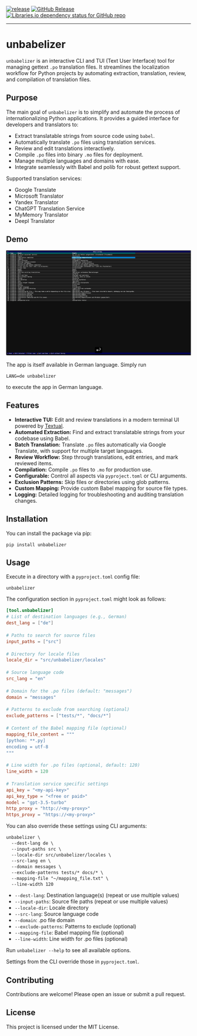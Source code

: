 <!-- markdownlint-disable MD041 -->

[![release](https://github.com/sarumaj/unbabelizer/actions/workflows/release.yml/badge.svg)](https://github.com/sarumaj/unbabelizer/actions/workflows/release.yml)
[![GitHub Release](https://img.shields.io/github/v/release/sarumaj/unbabelizer?logo=github)](https://github.com/sarumaj/unbabelizer/releases/latest)
[![Libraries.io dependency status for GitHub repo](https://img.shields.io/librariesio/github/sarumaj/unbabelizer)](https://github.com/sarumaj/unbabelizer/blob/main/pyproject.toml)

---

<!-- markdownlint-enable MD041 -->

# unbabelizer

`unbabelizer` is an interactive CLI and TUI (Text User Interface) tool for
managing gettext `.po` translation files.
It streamlines the localization workflow for Python projects by automating
extraction, translation, review, and compilation of translation files.

## Purpose

The main goal of `unbabelizer` is to simplify and automate the process of
internationalizing Python applications.
It provides a guided interface for developers and translators to:

- Extract translatable strings from source code using `babel`.
- Automatically translate `.po` files using translation services.
- Review and edit translations interactively.
- Compile `.po` files into binary `.mo` files for deployment.
- Manage multiple languages and domains with ease.
- Integrate seamlessly with Babel and polib for robust gettext support.

Supported translation services:

- Google Translate
- Microsoft Translator
- Yandex Translator
- ChatGPT Translation Service
- MyMemory Translator
- Deepl Translator

## Demo

[![!["Asciinema Demo"](https://github.com/sarumaj/unbabelizer/blob/main/docs/thumbnail.png?raw=true)](docs/thumbnail.png)](https://asciinema.org/a/ZKhYGHJ5AIi7MwEYCpWD64oFG)

The app is itself available in German language. Simply run

```shell
LANG=de unbabelizer
```

to execute the app in German language.

## Features

- **Interactive TUI:** Edit and review translations in a modern terminal UI
  powered by [Textual](https://github.com/Textualize/textual).
- **Automated Extraction:** Find and extract translatable strings from your
  codebase using Babel.
- **Batch Translation:** Translate `.po` files automatically via Google Translate,
  with support for multiple target languages.
- **Review Workflow:** Step through translations, edit entries, and mark reviewed
  items.
- **Compilation:** Compile `.po` files to `.mo` for production use.
- **Configurable:** Control all aspects via `pyproject.toml` or CLI arguments.
- **Exclusion Patterns:** Skip files or directories using glob patterns.
- **Custom Mapping:** Provide custom Babel mapping for source file types.
- **Logging:** Detailed logging for troubleshooting and auditing translation changes.

## Installation

You can install the package via pip:

```shell
pip install unbabelizer
```

## Usage

Execute in a directory with a `pyproject.toml` config file:

```shell
unbabelizer
```

The configuration section in `pyproject.toml` might look as follows:

```toml
[tool.unbabelizer]
# List of destination languages (e.g., German)
dest_lang = ["de"]

# Paths to search for source files
input_paths = ["src"]

# Directory for locale files
locale_dir = "src/unbabelizer/locales"

# Source language code
src_lang = "en"

# Domain for the .po files (default: "messages")
domain = "messages"

# Patterns to exclude from searching (optional)
exclude_patterns = ["tests/*", "docs/*"]

# Content of the Babel mapping file (optional)
mapping_file_content = """
[python: **.py]
encoding = utf-8
"""

# Line width for .po files (optional, default: 120)
line_width = 120

# Translation service specific settings
api_key = "<my-api-key>"
api_key_type = "<free or paid>"
model = "gpt-3.5-turbo"
http_proxy = "http://<my-proxy>"
https_proxy = "https://<my-proxy>"
```

You can also override these settings using CLI arguments:

```shell
unbabelizer \
  --dest-lang de \
  --input-paths src \
  --locale-dir src/unbabelizer/locales \
  --src-lang en \
  --domain messages \
  --exclude-patterns tests/* docs/* \
  --mapping-file "~/mapping_file.txt" \
  --line-width 120
```

- `--dest-lang`: Destination language(s) (repeat or use multiple values)
- `--input-paths`: Source file paths (repeat or use multiple values)
- `--locale-dir`: Locale directory
- `--src-lang`: Source language code
- `--domain`: .po file domain
- `--exclude-patterns`: Patterns to exclude (optional)
- `--mapping-file`: Babel mapping file (optional)
- `--line-width`: Line width for .po files (optional)

Run `unbabelizer --help` to see all available options.

Settings from the CLI override those in `pyproject.toml`.

## Contributing

Contributions are welcome! Please open an issue or submit a pull request.

## License

This project is licensed under the MIT License.
